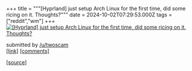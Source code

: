 +++
title = """[Hyprland] just setup Arch Linux for the first time, did some ricing on it. Thoughts?"""
date = 2024-10-02T07:29:53.000Z
tags = ["reddit","wm"]
+++
[![[Hyprland] just setup Arch Linux for the first time, did some ricing on it. Thoughts?](https://b.thumbs.redditmedia.com/1ScvkhckWPUnhaSeed9Kun07uOOPPJheHqwIFI6Up7M.jpg "[Hyprland] just setup Arch Linux for the first time, did some ricing on it. Thoughts?")](https://www.reddit.com/r/unixporn/comments/1fual8n/hyprland_just_setup_arch_linux_for_the_first_time/)

submitted by [/u/twoscam](https://www.reddit.com/user/twoscam)  
[\[link\]](https://www.reddit.com/gallery/1fual8n) [\[comments\]](https://www.reddit.com/r/unixporn/comments/1fual8n/hyprland_just_setup_arch_linux_for_the_first_time/)

[[source]](https://www.reddit.com/r/unixporn/comments/1fual8n/hyprland_just_setup_arch_linux_for_the_first_time/)
